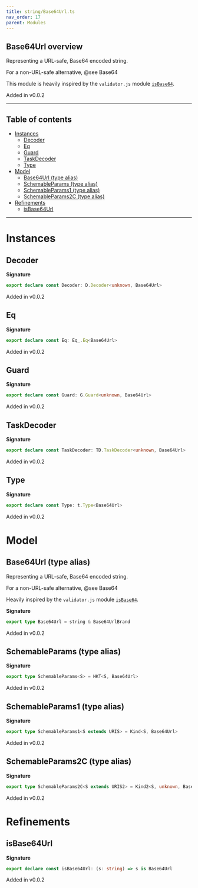```yaml
---
title: string/Base64Url.ts
nav_order: 17
parent: Modules
---
```


## Base64Url overview

Representing a URL-safe, Base64 encoded string.

For a non-URL-safe alternative, @see Base64

This module is heavily inspired by the `validator.js` module
[`isBase64`](https://github.com/validatorjs/validator.js/blob/master/src/lib/isBase64.js).

Added in v0.0.2

---

<h2 class="text-delta">Table of contents</h2>

- [Instances](#instances)
  - [Decoder](#decoder)
  - [Eq](#eq)
  - [Guard](#guard)
  - [TaskDecoder](#taskdecoder)
  - [Type](#type)
- [Model](#model)
  - [Base64Url (type alias)](#base64url-type-alias)
  - [SchemableParams (type alias)](#schemableparams-type-alias)
  - [SchemableParams1 (type alias)](#schemableparams1-type-alias)
  - [SchemableParams2C (type alias)](#schemableparams2c-type-alias)
- [Refinements](#refinements)
  - [isBase64Url](#isbase64url)

---

# Instances

## Decoder

**Signature**

```ts
export declare const Decoder: D.Decoder<unknown, Base64Url>
```

Added in v0.0.2

## Eq

**Signature**

```ts
export declare const Eq: Eq_.Eq<Base64Url>
```

Added in v0.0.2

## Guard

**Signature**

```ts
export declare const Guard: G.Guard<unknown, Base64Url>
```

Added in v0.0.2

## TaskDecoder

**Signature**

```ts
export declare const TaskDecoder: TD.TaskDecoder<unknown, Base64Url>
```

Added in v0.0.2

## Type

**Signature**

```ts
export declare const Type: t.Type<Base64Url>
```

Added in v0.0.2

# Model

## Base64Url (type alias)

Representing a URL-safe, Base64 encoded string.

For a non-URL-safe alternative, @see Base64

Heavily inspired by the `validator.js` module
[`isBase64`](https://github.com/validatorjs/validator.js/blob/master/src/lib/isBase64.js).

**Signature**

```ts
export type Base64Url = string & Base64UrlBrand
```

Added in v0.0.2

## SchemableParams (type alias)

**Signature**

```ts
export type SchemableParams<S> = HKT<S, Base64Url>
```

Added in v0.0.2

## SchemableParams1 (type alias)

**Signature**

```ts
export type SchemableParams1<S extends URIS> = Kind<S, Base64Url>
```

Added in v0.0.2

## SchemableParams2C (type alias)

**Signature**

```ts
export type SchemableParams2C<S extends URIS2> = Kind2<S, unknown, Base64Url>
```

Added in v0.0.2

# Refinements

## isBase64Url

**Signature**

```ts
export declare const isBase64Url: (s: string) => s is Base64Url
```

Added in v0.0.2
